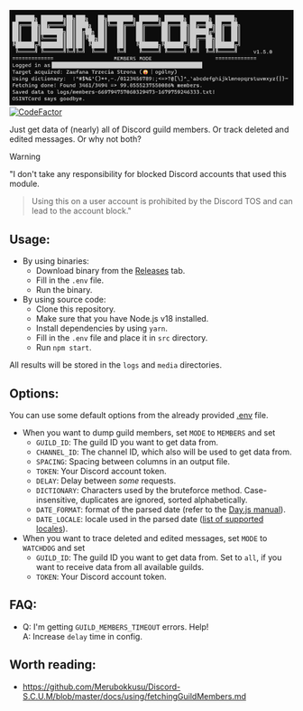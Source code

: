 ![Logo.png](banner.png)
[![CodeFactor](https://www.codefactor.io/repository/github/mrboombastic/osintcord/badge)](https://www.codefactor.io/repository/github/mrboombastic/osintcord)

Just get data of (nearly) all of Discord guild members. Or track deleted and edited messages. Or why not both?

> [!WARNING]  
"I don't take any responsibility for blocked Discord accounts that used this module.
> Using this on a user account is prohibited by the Discord TOS and can lead to the account block."

## Usage:

- By using binaries:
  - Download binary from the [Releases](https://github.com/MrBoombastic/OSINTCord/releases) tab.
  - Fill in the `.env` file.
  - Run the binary.
- By using source code:
  - Clone this repository.
  - Make sure that you have Node.js v18 installed.
  - Install dependencies by using `yarn`.
  - Fill in the `.env` file and place it in `src` directory.
  - Run `npm start`.

All results will be stored in the `logs` and `media` directories.

## Options:

You can use some default options from the already provided [.env](.env.example) file.

- When you want to dump guild members, set `MODE` to `MEMBERS` and set
  - `GUILD_ID`: The guild ID you want to get data from.
  - `CHANNEL_ID`: The channel ID, which also will be used to get data from.
  - `SPACING`: Spacing between columns in an output file.
  - `TOKEN`: Your Discord account token.
  - `DELAY`: Delay between *some* requests.
  - `DICTIONARY`: Characters used by the bruteforce method. Case-insensitive, duplicates are ignored, sorted
    alphabetically.
  - `DATE_FORMAT`: format of the parsed date (refer to
    the [Day.js manual](https://day.js.org/docs/en/display/format)).
  - `DATE_LOCALE`: locale used in the parsed
    date ([list of supported locales](https://github.com/iamkun/dayjs/tree/dev/src/locale)).
- When you want to trace deleted and edited messages, set `MODE` to `WATCHDOG` and set
  - `GUILD_ID`: The guild ID you want to get data from. Set to `all`, if you want to receive data from all available
    guilds.
  - `TOKEN`: Your Discord account token.

## FAQ:

- Q: I'm getting `GUILD_MEMBERS_TIMEOUT` errors. Help!<br>A: Increase `delay` time in config.

## Worth reading:

- https://github.com/Merubokkusu/Discord-S.C.U.M/blob/master/docs/using/fetchingGuildMembers.md
